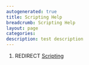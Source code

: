 ```yaml
---
autogenerated: true
title: Scripting Help
breadcrumb: Scripting Help
layout: page
categories: 
description: test description
---
```


1.  REDIRECT [Scripting](Scripting "wikilink")
